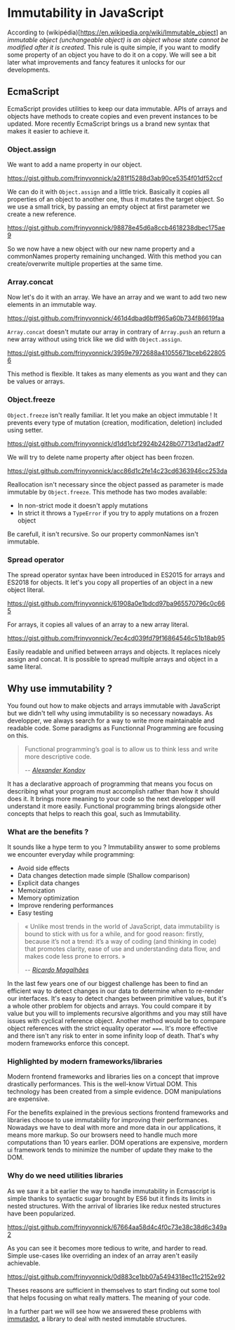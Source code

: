 # Immutability in JavaScript

According to (wikipédia)[https://en.wikipedia.org/wiki/Immutable_object] an *immutable object (unchangeable object) is an object whose state cannot be modified after it is created*. This rule is quite simple, if you want to modify some property of an object you have to do it on a copy. We will see a bit later what improvements and fancy features it unlocks for our developments.

## EcmaScript

EcmaScript provides utilities to keep our data immutable. APIs of arrays and objects have methods to create copies and even prevent instances to be updated. More recently EcmaScript brings us a brand new syntax that makes it easier to achieve it.

### Object.assign

We want to add a name property in our object.

https://gist.github.com/frinyvonnick/a281f15288d3ab90ce5354f01df52ccf

We can do it with `Object.assign` and a little trick. Basically it copies all properties of an object to another one, thus it mutates the target object. So we use a small trick, by passing an empty object at first parameter we create a new reference.

https://gist.github.com/frinyvonnick/98878e45d6a8ccb4618238dbec175ae9

So we now have a new object with our new name property and a commonNames property remaining unchanged. With this method you can create/overwrite multiple properties at the same time.

### Array.concat

Now let's do it with an array. We have an array and we want to add two new elements in an immutable way.

https://gist.github.com/frinyvonnick/461d4dbad6bff965a60b734f86619faa

`Array.concat` doesn't mutate our array in contrary of `Array.push` an return a new array without using trick like we did with `Object.assign`.

https://gist.github.com/frinyvonnick/3959e7972688a41055671bceb6228056

This method is flexible. It takes as many elements as you want and they can be values or arrays.

### Object.freeze

`Object.freeze` isn't really familiar. It let you make an object immutable ! It prevents every type of mutation (creation, modification, deletion) included using setter.

https://gist.github.com/frinyvonnick/d1dd1cbf2924b2428b07713d1ad2adf7

We will try to delete name property after object has been frozen.

https://gist.github.com/frinyvonnick/acc86d1c2fe14c23cd6363946cc253da

Reallocation isn't necessary since the object passed as parameter is made immutable by `Object.freeze`. This methode has two modes available:

- In non-strict mode it doesn't apply mutations
- In strict it throws a `TypeError` if you try to apply mutations on a frozen object

Be carefull, it isn't recursive. So our property commonNames isn't immutable.

### Spread operator

The spread operator syntax have been introduced in ES2015 for arrays and ES2018 for objects. It let's you copy all properties of an object in a new object literal.

https://gist.github.com/frinyvonnick/61908a0e1bdcd97ba965570796c0c665

For arrays, it copies all values of an array to a new array literal.

https://gist.github.com/frinyvonnick/7ec4cd039fd79f16864546c51b18ab95

Easily readable and unified between arrays and objects. It replaces nicely assign and concat. It is possible to spread multiple arrays and object in a same literal.

## Why use immutability ?

You found out how to make objects and arrays immutable with JavaScript but we didn't tell why using immutability is so necessary nowadays. As developper, we always search for a way to write more maintainable and readable code. Some paradigms as Functionnal Programming are focusing on this.

> Functional programming’s goal is to allow us to think less and write more descriptive code.
>
> -- <cite>[Alexander Kondov](https://hackernoon.com/functional-programming-paradigms-in-modern-javascript-immutability-4e9751ca005c)</cite>

It has a declarative approach of programming that means you focus on describing what your program must accomplish rather than how it should does it. It brings more meaning to your code so the next developper will understand it more easily. Functional programming brings alongside other concepts that helps to reach this goal, such as Immutability.

### What are the benefits ?

It sounds like a hype term to you ? Immutability answer to some problems we encounter everyday while programming:

- Avoid side effects
- Data changes detection made simple (Shallow comparison)
- Explicit data changes
- Memoization
- Memory optimization
- Improve rendering performances
- Easy testing

> « Unlike most trends in the world of JavaScript, data immutability is bound to stick with us for a while, and for good reason: firstly, because it’s not a trend: it’s a way of coding (and thinking in code) that promotes clarity, ease of use and understanding data flow, and makes code less prone to errors. »
>
> -- <cite>[Ricardo Magalhães](https://hackernoon.com/data-immutability-with-vanilla-javascript-63834a65a6c9)</cite>

In the last few years one of our biggest challenge has been to find an efficient way to detect changes in our data to determine when to re-render our interfaces. It's easy to detect changes between primitive values, but it's a whole other problem for objects and arrays. You could compare it by value but you will to implements recursive algorithms and you may still have issues with cyclical reference object. Another method would be to compare object references with the strict equality operator `===`. It's more effective and there isn't any risk to enter in some infinity loop of death. That's why modern frameworks enforce this concept.

### Highlighted by modern frameworks/libraries

Modern frontend frameworks and libraries lies on a concept that improve drastically performances. This is the well-know Virtual DOM. This technology has been created from a simple evidence. DOM manipulations are expensive.

For the benefits explained in the previous sections frontend frameworks and libraries choose to use immutability for improving their performances. Nowadays we have to deal with more and more data in our applications, it means more markup. So our browsers need to handle much more computations than 10 years earlier. DOM operations are expensive, mordern ui framework tends to minimize the number of update they make to the DOM.

### Why do we need utilities libraries

As we saw it a bit earlier the way to handle immutability in Ecmascript is simple thanks to syntactic sugar brought by ES6 but it finds its limits in nested structures. With the arrival of libraries like redux nested structures have been popularized.

https://gist.github.com/frinyvonnick/67664aa58d4c4f0c73e38c38d6c349a2

As you can see it becomes more tedious to write, and harder to read. Simple use-cases like overriding an index of an array aren't easily achievable.

https://gist.github.com/frinyvonnick/0d883ce1bb07a5494318ec11c2152e92

Theses reasons are sufficient in themselves to start finding out some tool that helps focusing on what really matters. The meaning of your code.

In a further part we will see how we answered these problems with [immutadot](https://immutadot.zenika.com), a library to deal with nested immutable structures.
